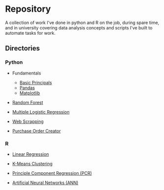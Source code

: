 # Repository

A collection of work I've done in python and R on the job, during spare time, and in university covering data analysis concepts and scripts I've built to automate tasks for work.

## Directories

### Python
* Fundamentals
   * [Basic Principals](https://github.com/craigthinman/Python-DS-And-ML-Notes/blob/master/basics.ipynb)
   * [Pandas](https://github.com/craigthinman/Python-DS-And-ML-Notes/blob/master/Pandas.ipynb)
   * [Matplotlib](https://github.com/craigthinman/Python-DS-And-ML-Notes/blob/master/matplotlib_basics.ipynb)

* [Random Forest](https://github.com/craigthinman/Data-Science-Repository/blob/master/D209%20Task%202%20RF%20-%20Churn%20Analysis.ipynb)
* [Multiple Logistic Regression](https://github.com/craigthinman/Python-DS-Repository/blob/master/Logistic%20Regression.ipynb)


* [Web Scrapping](https://github.com/craigthinman/Python-DS-Repository/blob/master/Census_Scrapper.py)

* [Purchase Order Creator](https://github.com/craigthinman/Data-Science-Repository/blob/master/po_creation_final.py) 

### R
* [Linear Regression](https://github.com/craigthinman/Data-Science-Repository/blob/master/pop_prediction_arkansas.R)

* [K-Means Clustering](https://github.com/craigthinman/Data-Science-Repository/blob/master/Cluster_Analysis.Rmd)

* [Principle Component Regression (PCR)](https://github.com/craigthinman/Data-Science-Repository/blob/master/uber_PCR.R)

* [Artificial Neural Networks (ANN)](https://github.com/craigthinman/Data-Science-Repository/blob/master/ANN_Fuel_Cons.Rmd)
